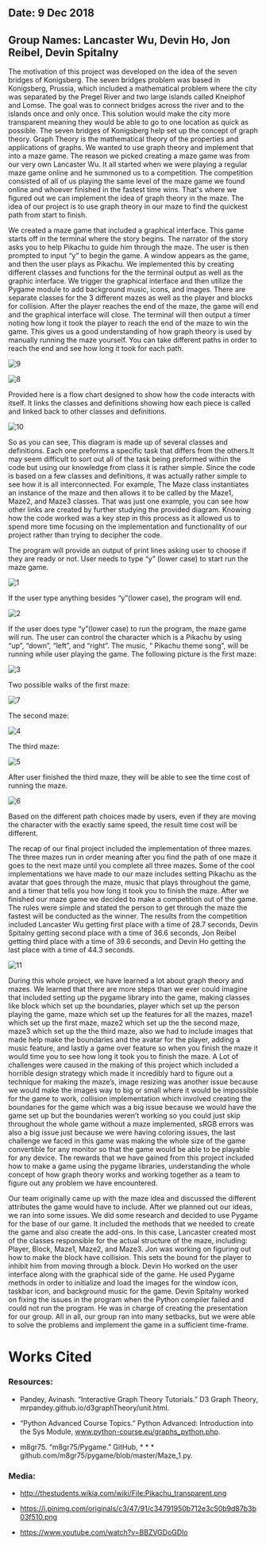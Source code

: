 ## Date: 9 Dec 2018
## Group Names: Lancaster Wu, Devin Ho, Jon Reibel, Devin Spitalny


The motivation of this project was developed on the idea of the seven bridges of Konigsberg. The seven bridges problem was based in Konigsberg, Prussia, which included a mathematical problem where the city was separated by the Pregel River and two large islands called Kneiphof and Lomse. The goal was to connect bridges across the river and to the islands once and only once. This solution would make the city more transparent meaning they would be able to go to one location as quick as possible. The seven bridges of Konigsberg help set up the concept of graph theory. Graph Theory is the mathematical theory of the properties and applications of graphs. We wanted to use graph theory and implement that into a maze game. The reason we picked creating a maze game was from our very own Lancaster Wu. It all started when we were playing a regular maze game online and he summoned us to a competition. The competition consisted of all of us playing the same level of the maze game we found online and whoever finished in the fastest time wins. That's where we figured out we can implement the idea of graph theory in the maze. The idea of our project is to use graph theory in our maze to find the quickest path from start to finish.

We created a maze game that included a graphical interface. This game starts off in the terminal where the story begins. The narrator of the story asks you to help Pikachu to guide him through the maze. The user is then prompted to input “y” to begin the game. A window appears as the game, and then the user plays as Pikachu. We implemented this by creating different classes and functions for the the terminal output as well as the graphic interface. We trigger the graphical interface and then utilize the Pygame module to add background music, icons, and images. There are separate classes for the 3 different mazes as well as the player and blocks for collision. After the player reaches the end of the maze, the game will end and the graphical interface will close. The terminal will then output a timer noting how long it took the player to reach the end of the maze to win the game. This gives us a good understanding of how graph theory is used by manually running the maze yourself. You can take different paths in order to reach the end and see how long it took for each path.

![9](images/9.png)

![8](images/8.png)

Provided here is a flow chart designed to show how the code interacts with itself. It links the classes and definitions showing how each piece is called and linked back to other classes and definitions.

![10](images/10.png)

So as you can see, This diagram is made up of several classes and definitions. Each one preforms a specific task that differs from the others.It may seem difficult to sort out all of the task being preformed within the code but using our knowledge from class it is rather simple. Since the code is based on a few classes and definitions, it was actually rather simple to see how it is all interconnected. For example, The Maze class instantiates an instance of the maze and then allows it to be called by the Maze1, Maze2, and Maze3 classes. That was just one example, you can see how other links are created by further studying the provided diagram. Knowing how the code worked was a key step in this process as it allowed us to spend more time focusing on the implementation and functionality of our project rather than trying to decipher the code.

The program will provide an output of print lines asking user to choose if they are ready or not. User needs to type “y” (lower case) to start run the maze game.

![1](images/1.png)

If the user type anything besides “y”(lower case), the program will end.

![2](images/2.png)

If the user does type “y”(lower case) to run the program, the maze game will run. The user can control the character which is a Pikachu by using “up”, “down”, “left”, and “right”.  The music, “ Pikachu theme song”, will be running while user playing the game.
The following picture is the first maze:

![3](images/3.png)

Two possible walks of the first maze:

![7](images/7.png)

The second maze:

![4](images/4.png)

The third maze:

![5](images/5.png)

After user finished the third maze, they will be able to see the time cost of running the maze.

![6](images/6.png)

Based on the different path choices made by users, even if they are moving the character with the exactly same speed, the result time cost will be different.

The recap of our final project included the implementation of three mazes. The three mazes run in order meaning after you find the path of one maze it goes to the next maze until you complete all three mazes. Some of the cool implementations we have made to our maze includes setting  Pikachu as the avatar that goes through the maze, music that plays throughout the game, and a timer that tells you how long it took you to finish the maze. After we finished our maze game we decided to make a competition out of the game. The rules were simple and stated the person to get through the maze the fastest will be conducted as the winner. The results from the competition included Lancaster Wu getting first place with a time of 28.7 seconds, Devin Spitalny getting second place with a time of 36.6 seconds, Jon Reibel getting third place with a time of 39.6 seconds, and Devin Ho getting the last place with a time of 44.3 seconds.

![11](images/11.png)

 During this whole project, we have learned a lot about graph theory and mazes. We learned that there are more steps than we ever could imagine that included setting up the pygame library into the game, making classes like block which set up the boundaries, player which set up the person playing the game, maze which set up the features for all the mazes, maze1 which set up the first maze, maze2 which set up the the second maze, maze3 which set up the the third maze, also we had to include images that made help make the boundaries and the avatar for the player, adding a music feature, and lastly a game over feature so when you finish the maze it would time you to see how long it took you to finish the maze. A Lot of challenges were caused in the making of this project which included a horrible design strategy which made it incredibly hard to figure out a technique for making the maze’s, image resizing was another issue because we would make the images way to big or small where it would be impossible for the game to work, collision implementation which involved creating the boundaries for the game which was a big issue because we would have the game set up but the boundaries weren’t working so you could just skip throughout the whole game without a maze implemented, sRGB errors was also a big issue just because we were having coloring issues, the last challenge we faced in this game was making the whole size of the game convertible for any monitor so that the game would be able to be playable for any device. The rewards that we have gained from this project included how to make a game using the pygame libraries, understanding the whole concept of how graph theory works and working together as a team to figure out any problem we have encountered.

Our team originally came up with the maze idea and discussed the different attributes the game would have to include. After we planned out our ideas, we ran into some issues. We did some research and decided to use Pygame for the base of our game. It included the methods that we needed to create the game and also create the add-ons. In this case, Lancaster created most of the classes responsible for the actual structure of the maze, including: Player, Block, Maze1, Maze2, and Maze3. Jon was working on figuring out how to make the block have collision. This sets the bound for the player to inhibit him from moving through a block. Devin Ho worked on the user interface along with the graphical side of the game. He used Pygame methods in order to initialize and load the images for the window icon, taskbar icon, and background music for the game. Devin Spitalny worked on fixing the issues in the program when the Python compiler failed and could not run the program. He was in charge of creating the presentation for our group. All in all, our group ran into many setbacks, but we were able to solve the problems and implement the game in a sufficient time-frame.


#                                              Works Cited
### Resources:

* Pandey, Avinash. “Interactive Graph Theory Tutorials.” D3 Graph Theory, mrpandey.github.io/d3graphTheory/unit.html.

* “Python Advanced Course Topics.” Python Advanced: Introduction into the Sys Module, www.python-course.eu/graphs_python.php.

* m8gr75. “m8gr75/Pygame.” GitHub, * * * github.com/m8gr75/pygame/blob/master/Maze_1.py.

### Media:

* http://thestudents.wikia.com/wiki/File:Pikachu_transparent.png

* https://i.pinimg.com/originals/c3/47/91/c34791950b712e3c50b9d87b3b03f510.png

* https://www.youtube.com/watch?v=BBZVGDoGDlo
